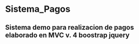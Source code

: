 # Sistema_Pagos

Sistema demo para realizacion de pagos elaborado en MVC v.  4 boostrap jquery 
-----------------------------------------------------------------------------------------------------------------------------------------
